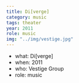 ```yaml
---
title: Di[verge]
category: music
tags: theater
year: 2011
role: music
img: "../img/vestige.jpg"
---
```

* what: Di[verge]
* when: 2011
* who: Vestige Group
* role: music
